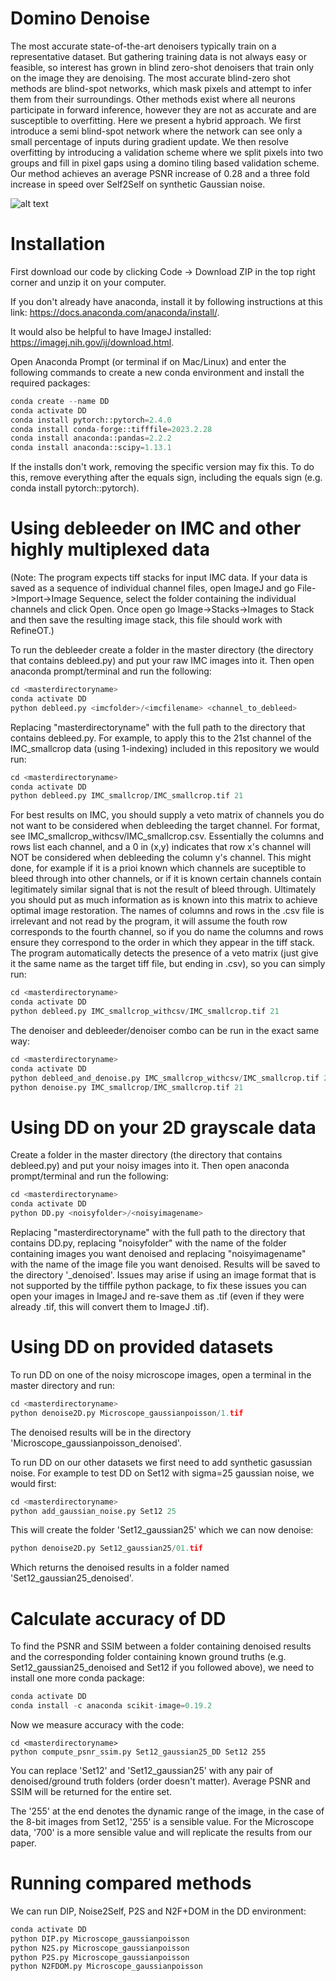 # Domino Denoise

The most accurate state-of-the-art denoisers typically train on a representative dataset. But gathering training data is not always easy or feasible, so interest has grown in blind zero-shot denoisers that train only on the image they are denoising. The most accurate blind-zero shot methods are blind-spot networks, which mask pixels and attempt to infer them from their surroundings. Other methods exist where all neurons participate in forward inference, however they are not as accurate and are susceptible to overfitting. Here we present a hybrid approach. We first introduce a semi blind-spot network where the network can see only a small percentage of inputs during gradient update. We then resolve overfitting by introducing a validation scheme where we split pixels into two groups and fill in pixel gaps using a domino tiling based validation scheme. Our method achieves an average PSNR increase of 0.28 and a three fold increase in speed over Self2Self on synthetic Gaussian noise.

![alt text](https://github.com/pelletierlab/DominoDenoise/blob/main/5.png)

# Installation
First download our code by clicking Code -> Download ZIP in the top right corner and unzip it on your computer.

If you don't already have anaconda, install it by following instructions at this link: https://docs.anaconda.com/anaconda/install/.

It would also be helpful to have ImageJ installed: https://imagej.nih.gov/ij/download.html.

Open Anaconda Prompt (or terminal if on Mac/Linux) and enter the following commands to create a new conda environment and install the required packages:

```python
conda create --name DD
conda activate DD
conda install pytorch::pytorch=2.4.0
conda install conda-forge::tifffile=2023.2.28
conda install anaconda::pandas=2.2.2
conda install anaconda::scipy=1.13.1
```

If the installs don't work, removing the specific version may fix this. To do this, remove everything after the equals sign, including the equals sign (e.g. conda install pytorch::pytorch).

# Using debleeder on IMC and other highly multiplexed data
(Note: The program expects tiff stacks for input IMC data. If your data is saved as a sequence of individual channel files, open ImageJ and go File->Import->Image Sequence, select the folder containing the individual channels and click Open. Once open go Image->Stacks->Images to Stack and then save the resulting image stack, this file should work with RefineOT.)

To run the debleeder create a folder in the master directory (the directory that contains debleed.py) and put your raw IMC images into it. Then open anaconda prompt/terminal and run the following:

```python
cd <masterdirectoryname>
conda activate DD
python debleed.py <imcfolder>/<imcfilename> <channel_to_debleed>
```

Replacing "masterdirectoryname" with the full path to the directory that contains debleed.py. For example, to apply this to the 21st channel of the IMC_smallcrop data (using 1-indexing) included in this repository we would run:

```python
cd <masterdirectoryname>
conda activate DD
python debleed.py IMC_smallcrop/IMC_smallcrop.tif 21
```

For best results on IMC, you should supply a veto matrix of channels you do not want to be considered when debleeding the target channel. For format, see IMC_smallcrop_withcsv/IMC_smallcrop.csv. Essentially the columns and rows list each channel, and a 0 in (x,y) indicates that row x's channel will NOT be considered when debleeding the column y's channel. This might done, for example if it is a prioi known which channels are suceptible to bleed through into other channels, or if it is known certain channels contain legitimately similar signal that is not the result of bleed through. Ultimately you should put as much information as is known into this matrix to achieve optimal image restoration. The names of columns and rows in the .csv file is irrelevant and not read by the program, it will assume the fouth row corresponds to the fourth channel, so if you do name the columns and rows ensure they correspond to the order in which they appear in the tiff stack. The program automatically detects the presence of a veto matrix (just give it the same name as the target tiff file, but ending in .csv), so you can simply run:

```python
cd <masterdirectoryname>
conda activate DD
python debleed.py IMC_smallcrop_withcsv/IMC_smallcrop.tif 21
```

The denoiser and debleeder/denoiser combo can be run in the exact same way:

```python
cd <masterdirectoryname>
conda activate DD
python debleed_and_denoise.py IMC_smallcrop_withcsv/IMC_smallcrop.tif 21
python denoise.py IMC_smallcrop/IMC_smallcrop.tif 21
```


# Using DD on your 2D grayscale data

Create a folder in the master directory (the directory that contains debleed.py) and put your noisy images into it. Then open anaconda prompt/terminal and run the following:

```python
cd <masterdirectoryname>
conda activate DD
python DD.py <noisyfolder>/<noisyimagename>
```
Replacing "masterdirectoryname" with the full path to the directory that contains DD.py, replacing "noisyfolder" with the name of the folder containing images you want denoised and replacing "noisyimagename" with the name of the image file you want denoised. Results will be saved to the directory '<noisyolder>_denoised'. Issues may arise if using an image format that is not supported by the tifffile python package, to fix these issues you can open your images in ImageJ and re-save them as .tif (even if they were already .tif, this will convert them to ImageJ .tif).


# Using DD on provided datasets

To run DD on one of the noisy microscope images, open a terminal in the master directory and run:

```python
cd <masterdirectoryname>
python denoise2D.py Microscope_gaussianpoisson/1.tif
```
The denoised results will be in the directory 'Microscope_gaussianpoisson_denoised'.

To run DD on our other datasets we first need to add synthetic gasussian noise. For example to test DD on Set12 with sigma=25 gaussian noise, we would first: 
```python
cd <masterdirectoryname>
python add_gaussian_noise.py Set12 25
```
This will create the folder 'Set12_gaussian25' which we can now denoise:

```python
python denoise2D.py Set12_gaussian25/01.tif
```
Which returns the denoised results in a folder named 'Set12_gaussian25_denoised'.
  


# Calculate accuracy of DD

To find the PSNR and SSIM between a folder containing denoised results and the corresponding folder containing known ground truths (e.g. Set12_gaussian25_denoised and Set12 if you followed above), we need to install one more conda package:

```python
conda activate DD
conda install -c anaconda scikit-image=0.19.2
```

Now we measure accuracy with the code:
```terminal
cd <masterdirectoryname>
python compute_psnr_ssim.py Set12_gaussian25_DD Set12 255
```

You can replace 'Set12' and 'Set12_gaussian25' with any pair of denoised/ground truth folders (order doesn't matter). Average PSNR and SSIM will be returned for the entire set.

The '255' at the end denotes the dynamic range of the image, in the case of the 8-bit images from Set12, '255' is a sensible value. For the Microscope data, '700' is a more sensible value and will replicate the results from our paper.
  

  
# Running compared methods

We can run DIP, Noise2Self, P2S and N2F+DOM in the DD environment:

```python
conda activate DD
python DIP.py Microscope_gaussianpoisson
python N2S.py Microscope_gaussianpoisson
python P2S.py Microscope_gaussianpoisson
python N2FDOM.py Microscope_gaussianpoisson
```

